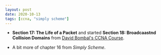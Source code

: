```yaml
---
layout: post
date: 2020-10-13
tags: [ccna, "simply scheme"]
---
```


- **Section 17: The Life of a Packet** and started **Section 18:
  Broadcaastnd Collision Domains**  from [David Bombal's CCNA
  Course](https://www.udemy.com/course/complete-networking-fundamentals-course-ccna-start).
  
- A bit more of chapter 16 from *Simply Scheme*.
